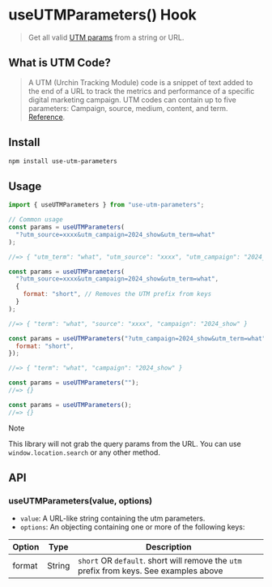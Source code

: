 # useUTMParameters() Hook

> Get all valid [UTM params](https://en.wikipedia.org/wiki/UTM_parameters) from a string or URL.

## What is UTM Code?

> A UTM (Urchin Tracking Module) code is a snippet of text added to the end of a URL to track the metrics and performance of a specific digital marketing campaign. UTM codes can contain up to five parameters: Campaign, source, medium, content, and term. [Reference](https://blog.hubspot.com/marketing/what-are-utm-tracking-codes-ht#utmcode).

## Install

```sh
npm install use-utm-parameters
```

## Usage

```js
import { useUTMParameters } from "use-utm-parameters";

// Common usage
const params = useUTMParameters(
  "?utm_source=xxxx&utm_campaign=2024_show&utm_term=what"
);

//=> { "utm_term": "what", "utm_source": "xxxx", "utm_campaign": "2024_show" }

const params = useUTMParameters(
  "?utm_source=xxxx&utm_campaign=2024_show&utm_term=what",
  {
    format: "short", // Removes the UTM prefix from keys
  }
);

//=> { "term": "what", "source": "xxxx", "campaign": "2024_show" }

const params = useUTMParameters("?utm_campaign=2024_show&utm_term=what", {
  format: "short",
});

//=> { "term": "what", "campaign": "2024_show" }

const params = useUTMParameters("");
//=> {}

const params = useUTMParameters();
//=> {}
```

> [!NOTE]
> This library will not grab the query params from the URL. You can use `window.location.search` or any other method.

## API

### useUTMParameters(value, options)

- `value`: A URL-like string containing the utm parameters.
- `options`: An objecting containing one or more of the following keys:

| Option | Type   | Description                                                                            |
| ------ | ------ | -------------------------------------------------------------------------------------- |
| format | String | `short` OR `default`. short will remove the `utm` prefix from keys. See examples above |
